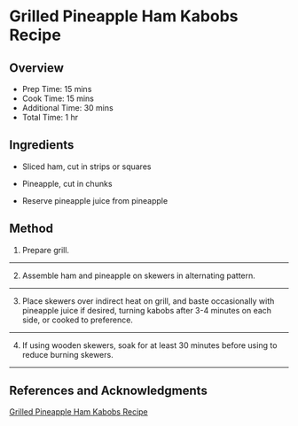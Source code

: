 # Grilled Pineapple Ham Kabobs Recipe

## Overview

- Prep Time: 15 mins
- Cook Time: 15 mins
- Additional Time: 30 mins
- Total Time: 1 hr

## Ingredients

- Sliced ham, cut in strips or squares

- Pineapple, cut in chunks

- Reserve pineapple juice from pineapple

## Method

1. Prepare grill.
---
2. Assemble ham and pineapple on skewers in alternating pattern.
---
3. Place skewers over indirect heat on grill, and baste occasionally with pineapple juice if desired, turning kabobs after 3-4 minutes on each side, or cooked to preference.
---
4. If using wooden skewers, soak for at least 30 minutes before using to reduce burning skewers.
---

## References and Acknowledgments

[Grilled Pineapple Ham Kabobs Recipe](http://shewearsmanyhats.com/2014/04/grilled-pineapple-ham-kabobs-recipe/)
